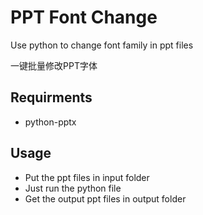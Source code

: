 # PPT Font Change
Use python to change font family in ppt files

一键批量修改PPT字体

## Requirments

- python-pptx

## Usage

- Put the ppt files in input folder
- Just run the python file
- Get the output ppt files in output folder
